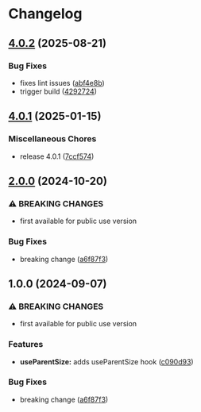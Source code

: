 # Changelog

## [4.0.2](https://github.com/laverve/ui-toolbox/compare/use-parent-size-v4.0.1...use-parent-size-v4.0.2) (2025-08-21)


### Bug Fixes

* fixes lint issues ([abf4e8b](https://github.com/laverve/ui-toolbox/commit/abf4e8b004b7c3cc30adbdf337e6ab97daf6914a))
* trigger build ([4292724](https://github.com/laverve/ui-toolbox/commit/4292724e92a5bc92fff833bfc0ac5f01560dee75))

## [4.0.1](https://github.com/laverve/ui-toolbox/compare/use-parent-size-v2.0.0...use-parent-size-v4.0.1) (2025-01-15)


### Miscellaneous Chores

* release 4.0.1 ([7ccf574](https://github.com/laverve/ui-toolbox/commit/7ccf574d6ce3c8c4c77bfd258def5feebeea4b4b))

## [2.0.0](https://github.com/laverve/ui-toolbox/compare/use-parent-size-v1.0.0...use-parent-size-v2.0.0) (2024-10-20)


### ⚠ BREAKING CHANGES

* first available for public use version

### Bug Fixes

* breaking change ([a6f87f3](https://github.com/laverve/ui-toolbox/commit/a6f87f3a879e45a59b48a66b2a5de57217642fb7))

## 1.0.0 (2024-09-07)


### ⚠ BREAKING CHANGES

* first available for public use version

### Features

* **useParentSize:** adds useParentSize hook ([c090d93](https://github.com/laverve/ui-toolbox/commit/c090d93329cd8110fb29807c317e9eed001b3a25))


### Bug Fixes

* breaking change ([a6f87f3](https://github.com/laverve/ui-toolbox/commit/a6f87f3a879e45a59b48a66b2a5de57217642fb7))
